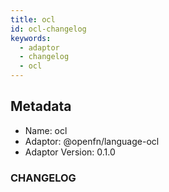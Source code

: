 ```yaml
---
title: ocl
id: ocl-changelog
keywords:
  - adaptor
  - changelog
  - ocl
---
```

## Metadata
- Name: ocl
- Adaptor: @openfn/language-ocl
- Adaptor Version: 0.1.0
### CHANGELOG